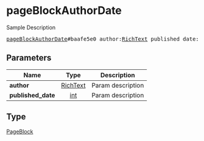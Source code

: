 # pageBlockAuthorDate

Sample Description

<pre>
<a href="../constructor/pageBlockAuthorDate.md">pageBlockAuthorDate</a>#baafe5e0 author:<a href="../type/RichText.md">RichText</a> published_date:<a href="../type/int.md">int</a> = <a href="../type/PageBlock.md">PageBlock</a>;</pre>
## Parameters

| Name | Type | Description |
|------|:----:|-------------|
| **author** | <a href="../type/RichText.md">RichText</a> | Param description |
| **published_date** | <a href="../type/int.md">int</a> | Param description |

## Type

<a href="../type/PageBlock.md">PageBlock</a>
